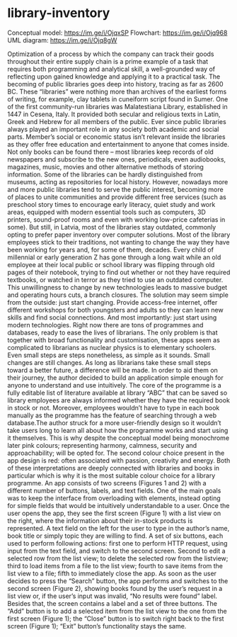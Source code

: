 # library-inventory
Conceptual model: https://im.ge/i/OjqxSP
Flowchart: https://im.ge/i/Ojq968
UML diagram: https://im.ge/i/Ojq8gW

Optimization of a process by which the company can track their goods throughout their entire supply chain is a prime example of a task that requires both programming and analytical skill, a well-grounded way of reflecting upon gained knowledge and applying it to a practical task.
The becoming of public libraries goes deep into history, tracing as far as 2600 BC. These “libraries” were nothing more than archives of the earliest forms of writing, for example, clay tablets in cuneiform script found in Sumer. One of the first community-run libraries was Malatestiana Library, established in 1447 in Cesena, Italy. It provided both secular and religious texts in Latin, Greek and Hebrew for all members of the public.
Ever since public libraries always played an important role in any society both academic and social parts. Member’s social or economic status isn’t relevant inside the libraries as they offer free education and entertainment to anyone that comes inside. Not only books can be found there – most libraries keep records of old newspapers and subscribe to the new ones, periodicals, even audiobooks, magazines, music, movies and other alternative methods of storing information. Some of the libraries can be hardly distinguished from museums, acting as repositories for local history. 
However, nowadays more and more public libraries tend to serve the public interest, becoming more of places to unite communities and provide different free services (such as preschool story times to encourage early literacy, quiet study and work areas, equipped with modern essential tools such as computers, 3D printers, sound-proof rooms and even with working low-price cafeterias in some). But still, in Latvia, most of the libraries stay outdated, commonly opting to prefer paper inventory over computer solutions. Most of the library employees stick to their traditions, not wanting to change the way they have been working for years and, for some of them, decades. Every child of millennial or early generation Z has gone through a long wait while an old employee at their local public or school library was flipping through old pages of their notebook, trying to find out whether or not they have required textbooks, or watched in terror as they tried to use an outdated computer.
This unwillingness to change by new technologies leads to massive budget and operating hours cuts, а branch closures. The solution may seem simple from the outside: just start changing. Provide access-free internet, offer different workshops for both youngsters and adults so they can learn new skills and find social connections. And most importantly: just start using modern technologies. Right now there are tons of programmes and databases, ready to ease the lives of librarians. The only problem is that together with broad functionality and customisation, these apps seem as complicated to librarians as nuclear physics is to elementary schoolers.
Even small steps are steps nonetheless, as simple as it sounds. Small changes are still changes. As long as librarians take these small steps toward a better future, a difference will be made. In order to aid them on their journey, the author decided to build an application simple enough for anyone to understand and use intuitively.
The core of the programme is a fully editable list of literature available at library “ABC” that can be saved so library employees are always informed whether they have the required book in stock or not. Moreover, employees wouldn’t have to type in each book manually as the programme has the feature of searching through a web database.The author struck for a more user-friendly design so it wouldn’t take users long to learn all about how the programme works and start using it themselves. This is why despite the conceptual model being monochrome later pink colours; representing harmony, calmness, security and approachability; will be opted for. The second colour choice present in the app design is red: often associated with passion, creativity and energy. Both of these interpretations are deeply connected with libraries and books in particular which is why it is the most suitable colour choice for a library programme. 
An app consists of two screens (Figures 1 and 2) with a different number of buttons, labels, and text fields. One of the main goals was to keep the interface from overloading with elements, instead opting for simple fields that would be intuitively understandable to a user. Once the user opens the app, they see the first screen (Figure 1) with a list view on the right, where the information about their in-stock products is represented. A text field on the left for the user to type in the author’s name, book title or simply topic they are willing to find. A set of six buttons, each used to perform following actions: first one to perform HTTP request, using input from the text field, and switch to the second screen. Second to edit a selected row from the list view; to delete the selected row from the listview; third to load items from a file to the list view; fourth to save items from the list view to a file; fifth to immediately close the app. As soon as the user decides to press the “Search” button, the app performs and switches to the second screen (Figure 2), showing books found by the user’s request in a list view or, if the user’s input was invalid, “No results were found” label. Besides that, the screen contains a label and a set of three buttons. The “Add” button is to add a selected item from the list view to the one from the first screen (Figure 1); the “Close” button is to switch right back to the first screen (Figure 1); “Exit” button’s functionality stays the same. 
